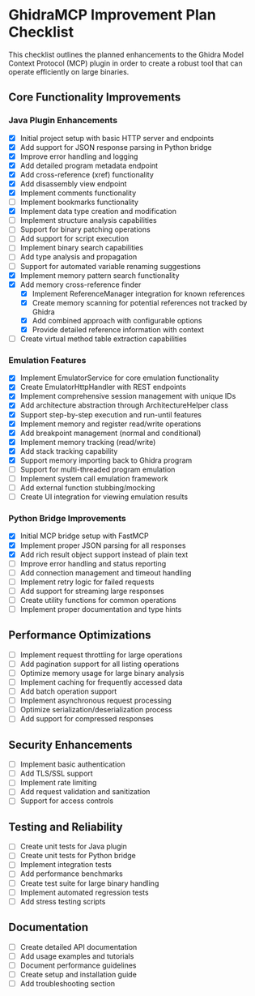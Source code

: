 # GhidraMCP Improvement Plan Checklist

This checklist outlines the planned enhancements to the Ghidra Model Context Protocol (MCP) plugin in order to create a robust tool that can operate efficiently on large binaries.

## Core Functionality Improvements

### Java Plugin Enhancements

- [x] Initial project setup with basic HTTP server and endpoints
- [x] Add support for JSON response parsing in Python bridge
- [x] Improve error handling and logging
- [x] Add detailed program metadata endpoint
- [x] Add cross-reference (xref) functionality 
- [x] Add disassembly view endpoint
- [x] Implement comments functionality
- [ ] Implement bookmarks functionality
- [x] Implement data type creation and modification
- [ ] Implement structure analysis capabilities
- [ ] Support for binary patching operations
- [ ] Add support for script execution
- [ ] Implement binary search capabilities
- [ ] Add type analysis and propagation
- [ ] Support for automated variable renaming suggestions
- [x] Implement memory pattern search functionality
- [x] Add memory cross-reference finder
  - [x] Implement ReferenceManager integration for known references
  - [x] Create memory scanning for potential references not tracked by Ghidra
  - [x] Add combined approach with configurable options
  - [x] Provide detailed reference information with context
- [ ] Create virtual method table extraction capabilities

### Emulation Features

- [x] Implement EmulatorService for core emulation functionality
- [x] Create EmulatorHttpHandler with REST endpoints
- [x] Implement comprehensive session management with unique IDs
- [x] Add architecture abstraction through ArchitectureHelper class
- [x] Support step-by-step execution and run-until features
- [x] Implement memory and register read/write operations
- [x] Add breakpoint management (normal and conditional)
- [x] Implement memory tracking (read/write)
- [x] Add stack tracking capability
- [x] Support memory importing back to Ghidra program
- [ ] Support for multi-threaded program emulation
- [ ] Implement system call emulation framework
- [ ] Add external function stubbing/mocking
- [ ] Create UI integration for viewing emulation results

### Python Bridge Improvements

- [x] Initial MCP bridge setup with FastMCP
- [x] Implement proper JSON parsing for all responses
- [x] Add rich result object support instead of plain text
- [ ] Improve error handling and status reporting
- [ ] Add connection management and timeout handling
- [ ] Implement retry logic for failed requests
- [ ] Add support for streaming large responses
- [ ] Create utility functions for common operations
- [ ] Implement proper documentation and type hints

## Performance Optimizations

- [ ] Implement request throttling for large operations
- [ ] Add pagination support for all listing operations
- [ ] Optimize memory usage for large binary analysis
- [ ] Implement caching for frequently accessed data
- [ ] Add batch operation support
- [ ] Implement asynchronous request processing
- [ ] Optimize serialization/deserialization process
- [ ] Add support for compressed responses

## Security Enhancements

- [ ] Implement basic authentication
- [ ] Add TLS/SSL support
- [ ] Implement rate limiting
- [ ] Add request validation and sanitization
- [ ] Support for access controls

## Testing and Reliability

- [ ] Create unit tests for Java plugin
- [ ] Create unit tests for Python bridge
- [ ] Implement integration tests
- [ ] Add performance benchmarks
- [ ] Create test suite for large binary handling
- [ ] Implement automated regression tests
- [ ] Add stress testing scripts

## Documentation

- [ ] Create detailed API documentation
- [ ] Add usage examples and tutorials
- [ ] Document performance guidelines
- [ ] Create setup and installation guide
- [ ] Add troubleshooting section